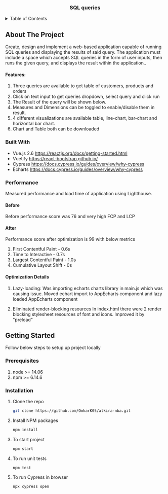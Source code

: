 <h3 align="center">SQL queries</h3>

<!-- TABLE OF CONTENTS -->
<details>
  <summary>Table of Contents</summary>
  <ol>
    <li>
      <a href="#about-the-project">About The Project</a>
      <ul>
        <li><a href="#built-with">Built With</a></li>
      </ul>
    </li>
    <li>
      <a href="#performance">Prformance</a>
      <ul>
        <li><a href="#before">Before</a></li>
        <li><a href="#after">After Optimization</a></li>
        <li><a href="#optimization-details">Optimization Detail</a></li>
      </ul>
    </li>
    <li>
      <a href="#getting-started">Getting Started</a>
      <ul>
        <li><a href="#prerequisites">Prerequisites</a></li>
        <li><a href="#installation">Installation</a></li>
      </ul>
    </li>
  </ol>
</details>

<!-- ABOUT THE PROJECT -->

## About The Project

Create, design and implement a web-based application capable of running SQL queries and displaying the results of said query. The application must include a space which accepts SQL queries in the form of user inputs, then runs the given query, and displays the result within the application..

#### Features: 

1. Three queries are available to get table of customers, products and orders
2. Click on text input to get queries dropdown, select query and click run
3. The Result of the query will be shown below.
4. Measures and Dimensions can be toggled to enable/disable them in result.
5. 4 different visualizations are available table, line-chart, bar-chart and horizontal bar chart.
6. Chart and Table both can be downloaded

### Built With

- Vue.js 2.6 https://reactjs.org/docs/getting-started.html
- Vuetify https://react-bootstrap.github.io/
- Cypress https://docs.cypress.io/guides/overview/why-cypress
- Echarts https://docs.cypress.io/guides/overview/why-cypress

<!-- GETTING STARTED -->

### Performance
Measured performance and load time of application using Lighthouse.

#### Before
Before performance score was 76 and very high FCP and LCP

#### After
Performance score after optimization is 99 with below metrics
1. First Contentful Paint - 0.6s
2. Time to Interactive - 0.7s
3. Largest Contentful Paint - 1.0s
4. Cumulative Layout Shift - 0s

#### Optimization Details
1. Lazy-loading:
    Was importing echarts charts library in main.js which was causing issue.
    Moved echart import to AppEcharts component and lazy loaded AppEcharts component

2. Eliminated render-blocking resources
    In index.html there were 2 render blocking stylesheet resources of font and icons.
    Improved it by "preload"


## Getting Started

Follow below steps to setup up project locally

### Prerequisites

1. node >= 14.06
2. npm >= 6.14.6

### Installation

1. Clone the repo
   ```sh
   git clone https://github.com/OmkarK05/alkira-nba.git
   ```
2. Install NPM packages
   ```sh
   npm install
   ```
3. To start project
   ```sh
   npm start
   ```
4. To run unit tests
   ```sh
   npm test
   ```
5. To run Cypress in browser
   ```sh
   npx cypress open
   ```